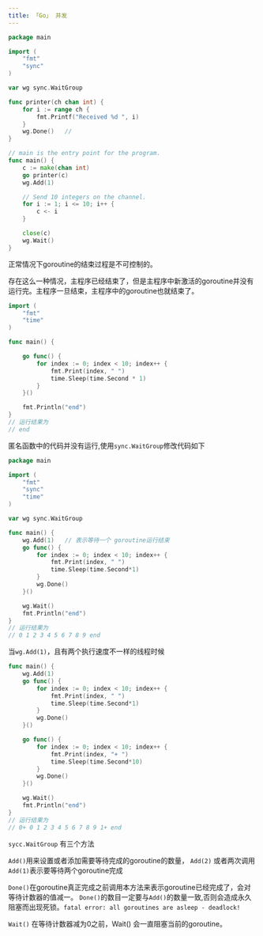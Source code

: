 ```yaml
---
title: 「Go」 并发
---
```




```go
package main

import (
	"fmt"
	"sync"
)

var wg sync.WaitGroup

func printer(ch chan int) {
	for i := range ch {
		fmt.Printf("Received %d ", i)
	}
	wg.Done()   //
}

// main is the entry point for the program.
func main() {
	c := make(chan int)
	go printer(c)
	wg.Add(1)

	// Send 10 integers on the channel.
	for i := 1; i <= 10; i++ {
		c <- i
	}

	close(c)
	wg.Wait()
}
```

正常情况下goroutine的结束过程是不可控制的。

存在这么一种情况，主程序已经结束了，但是主程序中新激活的goroutine并没有运行完。主程序一旦结束，主程序中的goroutine也就结束了。

```go
import (
	"fmt"
	"time"
)

func main() {

	go func() {
		for index := 0; index < 10; index++ {
			fmt.Print(index, " ")
			time.Sleep(time.Second * 1)
		}
	}()

	fmt.Println("end")
}
// 运行结果为
// end
```

匿名函数中的代码并没有运行,使用`sync.WaitGroup`修改代码如下

```go
package main

import (
	"fmt"
	"sync"
	"time"
)

var wg sync.WaitGroup

func main() {
	wg.Add(1)   // 表示等待一个 goroutine运行结束
	go func() {
		for index := 0; index < 10; index++ {
			fmt.Print(index, " ")
			time.Sleep(time.Second*1)
		}
		wg.Done()
	}()

	wg.Wait()
	fmt.Println("end")
}
// 运行结果为
// 0 1 2 3 4 5 6 7 8 9 end
```

当`wg.Add(1)`，且有两个执行速度不一样的线程时候

```go
func main() {
	wg.Add(1)
	go func() {
		for index := 0; index < 10; index++ {
			fmt.Print(index, " ")
			time.Sleep(time.Second*1)
		}
		wg.Done()
	}()

	go func() {
		for index := 0; index < 10; index++ {
			fmt.Print(index, "+ ")
			time.Sleep(time.Second*10)
		}
		wg.Done()
	}()

	wg.Wait()
	fmt.Println("end")
}
// 运行结果为
// 0+ 0 1 2 3 4 5 6 7 8 9 1+ end
```

`sycc.WaitGroup` 有三个方法

`Add()`用来设置或者添加需要等待完成的goroutine的数量， `Add(2)` 或者两次调用`Add(1)`表示要等待两个goroutine完成

`Done()`在goroutine真正完成之前调用本方法来表示goroutine已经完成了，会对等待计数器的值减一。  `Done()`的数目一定要与`Add()`的数量一致,否则会造成永久阻塞而出现死锁。`fatal error: all goroutines are asleep - deadlock!`

`Wait()` 在等待计数器减为0之前，Wait() 会一直阻塞当前的goroutine。

